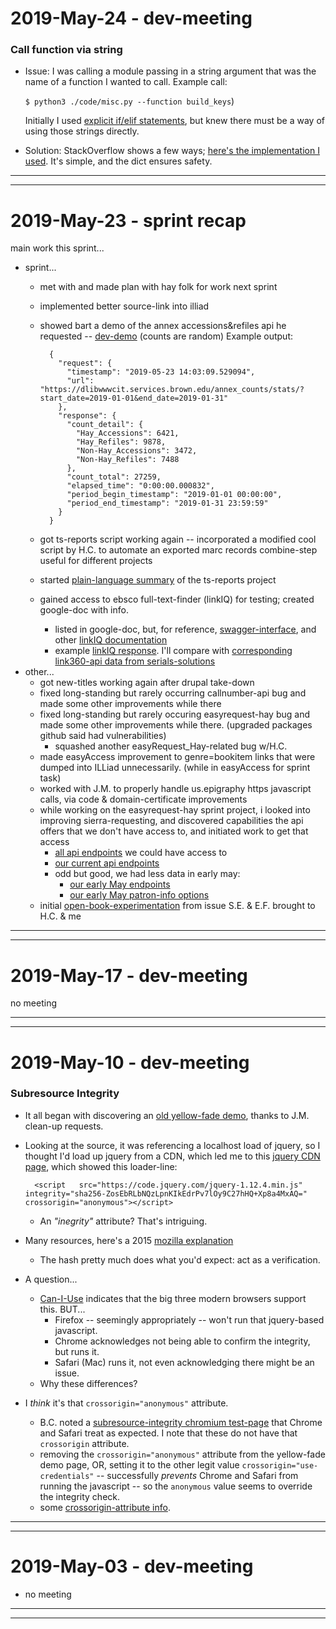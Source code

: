 2019-May-24 - dev-meeting
=========================

### Call function via string

- Issue: I was calling a module passing in a string argument that was the name of a function I wanted to call. Example call:

    `$ python3 ./code/misc.py --function build_keys`)

    Initially I used [explicit if/elif statements](https://github.com/birkin/book_work_project/blob/9ca7587e82f17a3b1b9d182c8edee0892c603aeb/code/misc.py#L90-L99), but knew there must be a way of using those strings directly.

- Solution: StackOverflow shows a few ways; [here's the implementation I used](https://github.com/birkin/book_work_project/blob/9ca7587e82f17a3b1b9d182c8edee0892c603aeb/code/misc.py#L70-L80). It's simple, and the dict ensures safety.

---

---


2019-May-23 - sprint recap
==========================

main work this sprint...

- sprint...
    - met with and made plan with hay folk for work next sprint
    - implemented better source-link into illiad
    - showed bart a demo of the annex accessions&refiles api he requested -- [dev-demo](https://dlibwwwcit.services.brown.edu/annex_counts/stats/?start_date=2019-01-01&end_date=2019-01-31) (counts are random) Example output:

            {
              "request": {
                "timestamp": "2019-05-23 14:03:09.529094",
                "url": "https://dlibwwwcit.services.brown.edu/annex_counts/stats/?start_date=2019-01-01&end_date=2019-01-31"
              },
              "response": {
                "count_detail": {
                  "Hay_Accessions": 6421,
                  "Hay_Refiles": 9878,
                  "Non-Hay_Accessions": 3472,
                  "Non-Hay_Refiles": 7488
                },
                "count_total": 27259,
                "elapsed_time": "0:00:00.000832",
                "period_begin_timestamp": "2019-01-01 00:00:00",
                "period_end_timestamp": "2019-01-31 23:59:59"
              }
            }

    - got ts-reports script working again -- incorporated a modified cool script by H.C. to automate an exported marc records combine-step useful for different projects
    - started [plain-language summary](https://github.com/birkin/ts_reporting_project/blob/dev/README.md) of the ts-reports project
    - gained access to ebsco full-text-finder (linkIQ) for testing; created google-doc with info.
        - listed in google-doc, but, for reference, [swagger-interface](https://developer.ebsco.com/interactive/linkiq), and other [linkIQ documentation](https://developer.ebsco.com/reference/linkiqref)
        - example [linkIQ response](./2019_media/example_linkiq_output.json). I'll compare with [corresponding link360-api data from serials-solutions](https://library.brown.edu/easyaccess/find/link360/?sid=google&auinit=T&aulast=SOTA&atitle=Phylogeny+and+divergence+time+of+island+tiger+beetles+of+the+genus+Cylindera+(Coleoptera:+Cicindelidae)+in+East+Asia&id=doi:10.1111/j.1095-8312.2011.01617.x&title=Biological+journal+of+the+Linnean+Society&volume=102&issue=4&date=2011&spage=715&issn=0024-4066)
- other...
    - got new-titles working again after drupal take-down
    - fixed long-standing but rarely occurring callnumber-api bug and made some other improvements while there
    - fixed long-standing but rarely occuring easyrequest-hay bug and made some other improvements while there. (upgraded packages github said had vulnerabilities)
        - squashed another easyRequest_Hay-related bug w/H.C.
    - made easyAccess improvement to genre=bookitem links that were dumped into ILLiad unnecessarily. (while in easyAccess for sprint task)
    - worked with J.M. to properly handle us.epigraphy https javascript calls, via code & domain-certificate improvements
    - while working on the easyrequest-hay sprint project, i looked into improving sierra-requesting, and discovered capabilities the api offers that we don't have access to, and initiated work to get that access
        - [all api endpoints](https://sandbox.iii.com/iii/sierra-api/swagger/index.html) we could have access to
        - [our current api endpoints](https://catalog.library.brown.edu//iii/sierra-api/swagger/index.html)
        - odd but good, we had less data in early may:
            - [our early May endpoints](./2019_media/api_brown_endpoints.png)
            - [our early May patron-info options](./2019_media/api_brown_patron_options.png)
    - initial [open-book-experimentation](https://library.brown.edu/titles/) from issue S.E. & E.F. brought to H.C. & me


---

---


2019-May-17 - dev-meeting
=========================

no meeting

---

---


2019-May-10 - dev-meeting
=========================

### Subresource Integrity

- It all began with discovering an [old yellow-fade demo](https://library.brown.edu/bjd/yf.html), thanks to J.M. clean-up requests.

- Looking at the source, it was referencing a localhost load of jquery, so I thought I'd load up jquery from a CDN, which led me to this [jquery CDN page](https://code.jquery.com), which showed this loader-line:

        <script   src="https://code.jquery.com/jquery-1.12.4.min.js"   integrity="sha256-ZosEbRLbNQzLpnKIkEdrPv7lOy9C27hHQ+Xp8a4MxAQ="   crossorigin="anonymous"></script>

    - An _"inegrity"_ attribute? That's intriguing.

- Many resources, here's a 2015 [mozilla explanation](https://hacks.mozilla.org/2015/09/subresource-integrity-in-firefox-43/)
    - The hash pretty much does what you'd expect: act as a verification.

- A question...
    - [Can-I-Use](https://caniuse.com/#feat=subresource-integrity) indicates that the big three modern browsers support this. BUT...
        - Firefox -- seemingly appropriately -- won't run that jquery-based javascript.
        - Chrome acknowledges not being able to confirm the integrity, but runs it.
        - Safari (Mac) runs it, not even acknowledging there might be an issue.
    - Why these differences?

- I _think_ it's that `crossorigin="anonymous"` attribute.
    - B.C. noted a [subresource-integrity chromium test-page](https://googlechrome.github.io/samples/subresource-integrity/) that Chrome and Safari treat as expected. I note that these do not have that `crossorigin` attribute.
    - removing the `crossorigin="anonymous"` attribute from the yellow-fade demo page, OR, setting it to the other legit value `crossorigin="use-credentials"` -- successfully _prevents_ Chrome and Safari from running the javascript -- so the `anonymous` value seems to override the integrity check.
    - some [crossorigin-attribute info](https://developer.mozilla.org/en-US/docs/Web/HTML/CORS_settings_attributes).


---

---


2019-May-03 - dev-meeting
=========================

- no meeting


---

---
